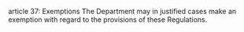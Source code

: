article 37: Exemptions
The Department may in justified cases make an exemption with regard to the provisions of these Regulations.
<ul>
</ul>